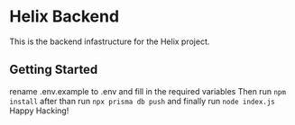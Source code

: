 # Helix Backend

This is the backend infastructure for the Helix project.

## Getting Started

rename .env.example to .env and fill in the required variables
Then run `npm install`
after than run `npx prisma db push`
and finally run `node index.js`
Happy Hacking!

